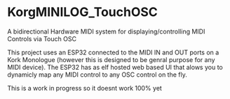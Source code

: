 # KorgMINILOG_TouchOSC
A bidirectional Hardware MIDI system for displaying/controlling MIDI Controls via Touch OSC 

This project uses an ESP32 connected to the MIDI IN and OUT ports on a Kork Monologue (however this is designed to be genral purpose for any MIDI device). The ESP32 has as elf hosted web based UI that alows you to dynamicly map any MIDI control to any OSC control on the fly. 

This is a work in progress so it doesnt work 100% yet
